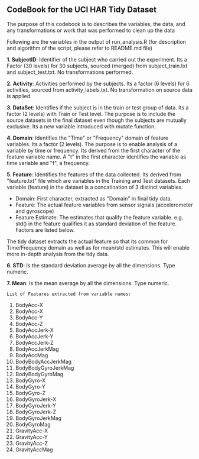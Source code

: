 CodeBook for the UCI HAR Tidy Dataset
----------

The purpose of this codebook is to describes the variables, the data, and any transformations or work that was performed to clean up the data

Following are the variables in the output of run_analysis.R (for description and algorithm of the script, please refer to README.md file)

 **1. SubjectID**: Identifier of the subject who carried out the experiment. Its a Factor (30 levels) for 30 subjects, sourced (merged) from subject_train.txt and subject_test.txt. No transformations performed.

**2. Activity**: Activities performed by the subjects. Its a factor (6 levels) for 6 activities, sourced from activity_labels.txt. No transformation on source data is applied.

**3. DataSet**: Identifies if the subject is in the train or test group of data. Its a factor (2 levels) with Train or Test level. The purpose is to include the source datasets in the final dataset even though the subjects are mutually exclusive. Its a new variable introduced with mutate function.

**4. Domain**: Identifies the "Time" or "Frequency" domain of feature variables. Its a factor (2 levels). The purpose is to enable analysis of a variable by time or frequency. Its derived from the first character of the feature variable name. A "t" in the first character identifies the variable as time variable and "f", a frequency. 

**5. Feature**: Identifies the features of the data collected. Its derived from "feature.txt" file which are variables in the Training and Test datasets. Each variable (feature) in the dataset is a concatination of 3 distinct variables. 

- Domain: First character, extracted as "Domain" in final tidy data.
- Feature: The actual feature variables from sensor signals (accelerometer and gyroscope)
- Feature Estimate: The estimates that qualify the feature variable. e.g. std() in the feature qualifies it as standard deviation of the feature. Factors are listed below.

The tidy dataset extracts the actual feature so that its common for Time/Frequency domain as well as for mean/std estimates. This will enable more in-depth analysis from the tidy data.

**6. STD**: Is the standard deviation average by all the dimensions. Type numeric.

**7. Mean**: Is the mean average by all the dimensions. Type numeric.





    List of Features extracted from variable names:	

1. BodyAcc-X
1. BodyAcc-X
1. BodyAcc-Y
1. BodyAcc-Z
1. BodyAccJerk-X
1. BodyAccJerk-Y
1. BodyAccJerk-Z
1. BodyAccJerkMag
1. BodyAccMag
1. BodyBodyAccJerkMag
1. BodyBodyGyroJerkMag
1. BodyBodyGyroMag
1. BodyGyro-X
1. BodyGyro-Y
1. BodyGyro-Z
1. BodyGyroJerk-X
1. BodyGyroJerk-Y
1. BodyGyroJerk-Z
1. BodyGyroJerkMag
1. BodyGyroMag
1. GravityAcc-X
1. GravityAcc-Y
1. GravityAcc-Z
1. GravityAccMag
